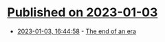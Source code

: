 # [Published on 2023-01-03](index.md)

* [2023-01-03, 16:44:58](https://lobste.rs/s/ow4xyi/end_era) - [The end of an era](http://deavmi.assigned.network/blog/thanks_again/)
